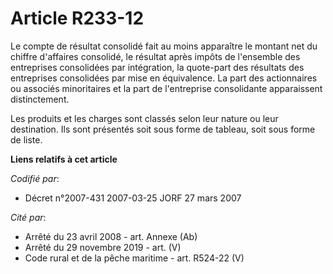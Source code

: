 # Article R233-12

Le compte de résultat consolidé fait au moins apparaître le montant net du chiffre d'affaires consolidé, le résultat après
impôts de l'ensemble des entreprises consolidées par intégration, la quote-part des résultats des entreprises consolidées par
mise en équivalence. La part des actionnaires ou associés minoritaires et la part de l'entreprise consolidante apparaissent
distinctement.

Les produits et les charges sont classés selon leur nature ou leur destination. Ils sont présentés soit sous forme de
tableau, soit sous forme de liste.

**Liens relatifs à cet article**

_Codifié par_:

  - Décret n°2007-431 2007-03-25 JORF 27 mars 2007

_Cité par_:

  - Arrêté du 23 avril 2008 - art. Annexe (Ab)
  - Arrêté du 29 novembre 2019 - art. (V)
  - Code rural et de la pêche maritime - art. R524-22 (V)
